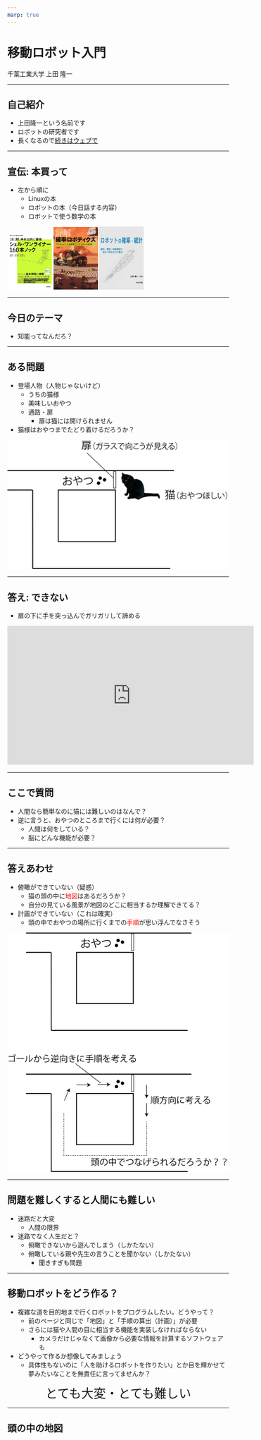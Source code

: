 ```yaml
---
marp: true
---
```


<!-- footer: 千葉工業大学・松本工業高校連携授業 -->

# 移動ロボット入門

千葉工業大学 上田 隆一


---

<!-- paginate: true -->

## 自己紹介

- 上田隆一という名前です
- ロボットの研究者です
- 長くなるので[続きはウェブで](https://ja.wikipedia.org/wiki/上田隆一)

---

## 宣伝: 本買って

- 左から順に
    - Linuxの本
    - ロボットの本（今日話する内容）
    - ロボットで使う数学の本


<img width="20%" src="shellgei160.jpg" />  <img width="20%" src="lnpr.jpg" />  <img width="20%" src="robot_stats.png" />

---

## 今日のテーマ

- 知能ってなんだろ？

---

## ある問題

- 登場人物（人物じゃないけど）
    - うちの猫様
    - 美味しいおやつ
    - 通路・扉
        - 扉は猫には開けられません
- 猫様はおやつまでたどり着けるだろうか？

![bg right:44% 100%](problem.png)

---

## 答え: できない

- 扉の下に手を突っ込んでガリガリして諦める

<iframe width="560" height="315" src="https://www.youtube.com/embed/JmONWX1IWAk?si=kmL8VdtQict3X7Rn" title="YouTube video player" frameborder="0" allow="accelerometer; autoplay; clipboard-write; encrypted-media; gyroscope; picture-in-picture; web-share" referrerpolicy="strict-origin-when-cross-origin" allowfullscreen></iframe>

---

## ここで質問

- 人間なら簡単なのに猫には難しいのはなんで？
- 逆に言うと、おやつのところまで行くには何が必要？
    - 人間は何をしている？
    - 脳にどんな機能が必要？

---

## 答えあわせ

- 俯瞰ができていない（疑惑）
    - 猫の頭の中に<span style="color:red">地図</span>はあるだろうか？
    - 自分の見ている風景が地図のどこに相当するか理解できてる？
- 計画ができていない（これは確実）
    - 頭の中でおやつの場所に行くまでの<span style="color:red">手順</span>が思い浮んでなさそう

![bg right:44% 100%](map.png)

---

## 問題を難しくすると人間にも難しい

- 迷路だと大変
    - 人間の限界
- 迷路でなく人生だと？
    - 俯瞰できないから遊んでしまう（しかたない）
    - 俯瞰している親や先生の言うことを聞かない（しかたない）
        - 聞きすぎも問題


---

## 移動ロボットをどう作る？

- 複雑な道を目的地まで行くロボットをプログラムしたい。どうやって？
    - 前のページと同じで「地図」と「手順の算出（計画）」が必要
    - さらには猫や人間の目に相当する機能を実装しなければならない
        - カメラだけじゃなくて画像から必要な情報を計算するソフトウェアも
- どうやって作るか想像してみましょう
    - 具体性もないのに「人を助けるロボットを作りたい」とか目を輝かせて夢みたいなことを無責任に言ってませんか？


<center style="font-size:200%">とても大変・とても難しい</center>

---

## 頭の中の地図

